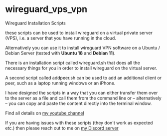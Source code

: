 # wireguard_vps_vpn
Wireguard Installation Scripts

these scripts can be used to install wireguard on a virtual private server (VPS), i.e.
a server that you have running in the cloud.

Alternatively you can use it to install wireguard VPN software on a Ubuntu / Debian Server (tested with **Ubuntu 18** and **Debian 11**).

There is an installation script called wireguard.sh that does all the necessary things for you in order to install wireguard on the virtual server.

A second script called addpeer.sh can be used to add an additional client or peer, such as a laptop running windows or an iPhone.

I have designed the scripts in a way that you can either transfer them over to the server as a file and call them from the command line or – alternatively – you can copy and paste the content directly into the terminal window.

Find all details on [my youtube channel](https://www.youtube.com/channel/UCG5Ph9Mm6UEQLJJ-kGIC2AQ)

If you are having issues with these scripts (they don't work as expected etc.) then please reach out to me on [my Discord server](https://discord.gg/cshnaHkqYy)
